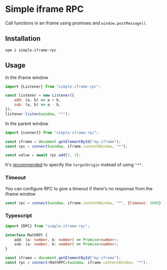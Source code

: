 # Simple iframe RPC

Call functions in an iframe using promises and `window.postMessage()`.

## Installation

    npm i simple-iframe-rpc

## Usage
In the iframe window

```js
import {Listener} from "simple-iframe-rpc";

const listener = new Listener({
    add: (a, b) => a + b,
    sub: (a, b) => a - b,
});
listener.listen(window, "*");
```

In the parent window

```js
import {connect} from "simple-iframe-rpc";

const iframe = document.getElementById("my-iframe");
const rpc = connect(window, iframe.contentWindow, "*");

const value = await rpc.add(2, 3);
```

It's [recommended](https://developer.mozilla.org/en-US/docs/Web/API/Window/postMessage#parameters) to specify the `targetOrigin` instead of using `"*"`. 

### Timeout

You can configure RPC to give a timeout if there's no response from the iframe window

```js
const rpc = connect(window, iframe.contentWindow, "*", {timeout: 3000});
```

### Typescript

```ts
import {RPC} from "simple-iframe-rpc";

interface MathRPC {
    add: (a: number, b: number) => Promise<number>;
    sub: (a: number, b: number) => Promise<number>;
}

const iframe = document.getElementById("my-iframe");
const rpc = connect<MathRPC>(window, iframe.contentWindow, "*");
```
